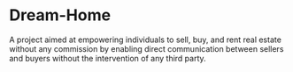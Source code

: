 # Dream-Home
A project aimed at empowering individuals to sell, buy, and rent real estate without any commission by enabling direct communication between sellers and buyers without the intervention of any third party.
